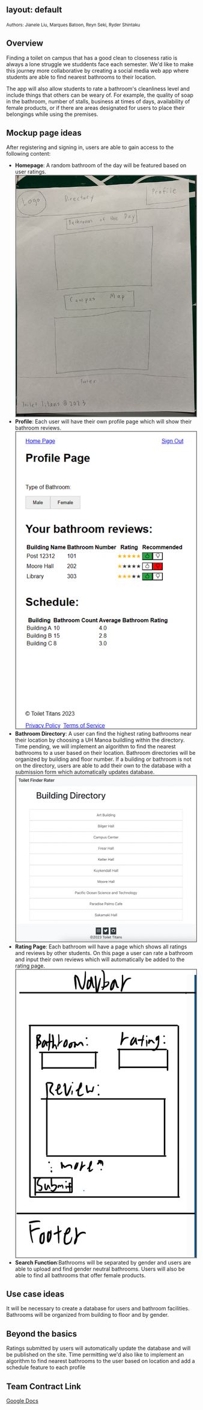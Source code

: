 
layout: default
---

<small>
Authors:
Jianele Liu, Marques Batoon, Reyn Seki, Ryder Shintaku
</small>


## Overview 

Finding a toilet on campus that has a good clean to closeness ratio is always a lone struggle we studdents face each semester. We'd like to make this journey more collaborative by creating a social media web app where students are able to find nearest bathrooms to their location. 

The app will also allow students to rate a bathroom's cleanliness level and include things that others can be weary of. For example, the quality of soap in the bathroom, number of stalls, business at times of days, availability of female products, or if there are areas designated for users to place their belongings while using the premises.


## Mockup page ideas

After registering and signing in, users are able to gain access to the following content:
- **Homepage**: A random bathroom of the day will be featured based on user ratings.
  <img src="/assets/img/homepage.jpg" style="border: 2px solid  gray;">
- **Profile**: Each user will have their own profile page which will show their bathroom reviews.
  <img src="/assets/img/profile.png" style="border: 2px solid  gray;">
- **Bathroom Directory**: A user can find the highest rating bathrooms near their location by choosing a UH Manoa buildling within the directory. Time pending, we will implement an algorithm to find the nearest bathrooms to a user based on their location. Bathroom directories will be organized by building and floor number. If a building or bathroom is not on the directory, users are able to add their own to the database with a submission form which automatically updates database.
  <img src="/assets/img/directory.png" style="border: 2px solid  gray;">
- **Rating Page**: Each bathroom will have a page which shows all ratings and reviews by other students. On this page a user can rate a bathroom and input their own reviews which will automatically be added to the rating page.
  <img src="/assets/img/rating.png" style="border: 2px solid  gray;">
- **Search Function**:Bathrooms will be separated by gender and users are able to upload and find gender neutral bathrooms. Users will also be able to find all bathrooms that offer female products.


## Use case ideas
It will be necessary to create a database for users and bathroom facilities. Bathrooms will be organized from building to floor and by gender. 

## Beyond the basics
Ratings submitted by users will automatically update the database and will be published on the site. Time permitting we'd also like to implement an algorithm to find nearest bathrooms to the user based on location and add a schedule feature to each profile

## Team Contract Link
[Google Docs](https://docs.google.com/document/d/14pBRniZ6KHrZOEJFxB_emzIQQTUT-btge485rYyElhs)

<!--
### Small image

![Octocat](https://github.githubassets.com/images/icons/emoji/octocat.png)

### Large image

![Branching](https://guides.github.com/activities/hello-world/branching.png)
-->
